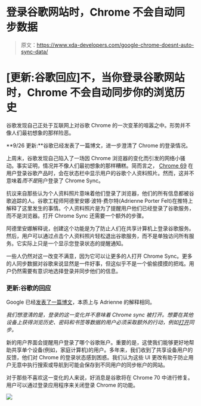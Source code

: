 # 登录谷歌网站时，Chrome 不会自动同步数据

> 原文：<https://www.xda-developers.com/google-chrome-doesnt-auto-sync-data/>

# [更新:谷歌回应]不，当你登录谷歌网站时，Chrome 不会自动同步你的浏览历史

谷歌发现自己正处于互联网上对谷歌 Chrome 的一次变革的喧嚣之中。形势并不像人们最初想象的那样险恶。

**9/26 更新:**谷歌已经发表了一篇博文，进一步澄清了 Chrome 的登录情况。

上周末，谷歌发现自己陷入了一场因 Chrome 浏览器的变化而引发的网络小骚动。事实证明，情况并不像人们最初想象的那样糟糕。简而言之， [Chrome 69](https://www.xda-developers.com/google-chrome-material-design-theme/) 在用户登录谷歌产品时，会在状态栏中显示用户的谷歌个人资料照片。然而，这并不意味着*而不是*用户登录了 Chrome Sync。

抗议来自那些认为个人资料照片意味着他们登录了浏览器，他们的所有信息都被谷歌追踪的人。谷歌工程师阿德里安娜·波特·费尔特(Adrienne Porter Felt)在推特上解释了这里发生的事情。个人资料照片是为了提醒用户他们已经登录了谷歌服务，而不是浏览器。打开 Chrome Sync 还需要一个额外的步骤。

阿德里安娜解释说，创建这个功能是为了防止人们在共享计算机上登录谷歌服务。然后，用户可以通过点击个人资料照片轻松退出谷歌服务，而不是单独访问所有服务。它实际上只是一个显示您登录状态的提醒通知。

一些人仍然对这一改变不满意，因为它可以让更多的人打开 Chrome Sync。更多的人同步数据对谷歌来说显然是一件好事，但这似乎不是一个偷偷摸摸的把戏。用户仍然需要有意识地选择登录并同步他们的信息。

### 更新:谷歌的回应

Google 已经[发表了一篇博文](https://www.blog.google/products/chrome/product-updates-based-your-feedback/)，本质上与 Adrienne 的解释相同。

*我们想澄清的是，登录的这一变化并不意味着 Chrome sync 被打开。想要在其他设备上获得浏览历史、密码和书签等数据的用户必须采取额外的行动，例如[打开](https://support.google.com/chrome/answer/185277?co=GENIE.Platform%3DDesktop&hl=en)同步。*

新的用户界面会提醒用户登录了哪个谷歌账户。重要的是，这使我们能够更好地帮助共享单个设备(例如，家庭计算机)的用户。多年来，我们收到了共享设备用户的反馈，他们对 Chrome 的登录状态感到困惑。我们认为这些 UI 更改有助于防止用户无意中执行搜索或导航到可能会保存到不同用户的同步帐户的网站。

对于那些不喜欢这一变化的人来说，好消息是谷歌将在 Chrome 70 中进行修复。用户可以通过登录应用程序来关闭登录 Chrome 的功能。

![](img/e9b703826464b6305357c3a41537ff60.png)